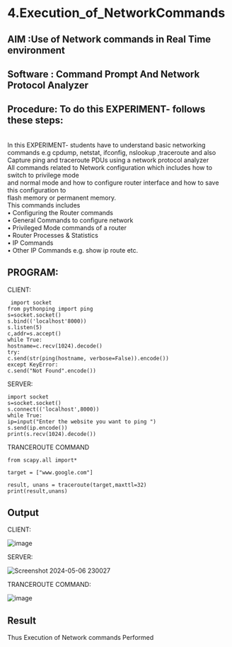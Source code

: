 # 4.Execution_of_NetworkCommands
## AIM :Use of Network commands in Real Time environment
## Software : Command Prompt And Network Protocol Analyzer
## Procedure: To do this EXPERIMENT- follows these steps:
<BR>
In this EXPERIMENT- students have to understand basic networking commands e.g cpdump, netstat, ifconfig, nslookup ,traceroute and also Capture ping and traceroute PDUs using a network protocol analyzer 
<BR>
All commands related to Network configuration which includes how to switch to privilege mode
<BR>
and normal mode and how to configure router interface and how to save this configuration to
<BR>
flash memory or permanent memory.
<BR>
This commands includes
<BR>
• Configuring the Router commands
<BR>
• General Commands to configure network
<BR>
• Privileged Mode commands of a router 
<BR>
• Router Processes & Statistics
<BR>
• IP Commands
<BR>
• Other IP Commands e.g. show ip route etc.
<BR>

## PROGRAM:
CLIENT:
```
 import socket 
from pythonping import ping 
s=socket.socket() 
s.bind(('localhost'8000)) 
s.listen(5) 
c,addr=s.accept() 
while True: 
hostname=c.recv(1024).decode() 
try: 
c.send(str(ping(hostname, verbose=False)).encode()) 
except KeyError: 
c.send("Not Found".encode())
```

 SERVER:
 ```
import socket 
s=socket.socket() 
s.connect(('localhost',8000)) 
while True: 
ip=input("Enter the website you want to ping ") 
s.send(ip.encode()) 
print(s.recv(1024).decode())
```
 TRANCEROUTE COMMAND
 ```
 from scapy.all import* 

target = ["www.google.com"] 

result, unans = traceroute(target,maxttl=32) 
print(result,unans)
```

## Output
CLIENT:

![image](https://github.com/Kishore23008675/4.Execution_of_NetworkCommends/assets/144979375/0f97600f-d69b-46ff-ab07-da047ef454ff)


SERVER:

![Screenshot 2024-05-06 230027](https://github.com/Kishore23008675/4.Execution_of_NetworkCommends/assets/144979375/502fb67e-4d94-48e8-8f57-e442d079733f)


 TRANCEROUTE COMMAND:
 
![image](https://github.com/Kishore23008675/4.Execution_of_NetworkCommends/assets/144979375/4d85dad0-336f-46e5-a0f4-58c5a70e87c5)


## Result
Thus Execution of Network commands Performed 
